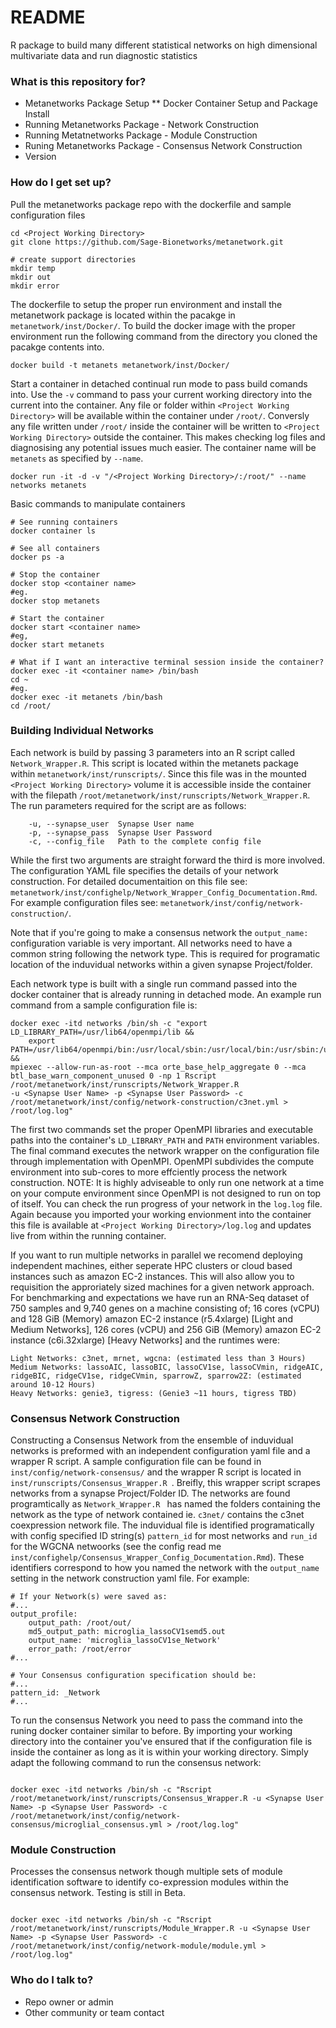 # README

R package to build many different statistical networks on high dimensional multivariate data and run diagnostic statistics

### What is this repository for? 

* Metanetworks Package Setup
** Docker Container Setup and Package Install
* Running Metanetworks Package - Network Construction
* Running Metatnetworks Package - Module Construction
* Runing Metanetworks Package - Consensus Network Construction
* Version

### How do I get set up?

Pull the metanetworks package repo with the dockerfile and sample configuration files

```
cd <Project Working Directory>
git clone https://github.com/Sage-Bionetworks/metanetwork.git

# create support directories 
mkdir temp
mkdir out
mkdir error
```

The dockerfile to setup the proper run environment and install the metanetwork package is located within the pacakge in `metanetwork/inst/Docker/`.
To build the docker image with the proper environment run the following command from the directory you cloned the pacakge contents into.

```
docker build -t metanets metanetwork/inst/Docker/
``` 

Start a container in detached continual run mode to pass build comands into. Use the `-v` command to pass your current working directory
 into the current into the container. Any file or folder within `<Project Working Directory>` will be available within the container under
`/root/`. Conversly any file written under `/root/` inside the container will be written to `<Project Working Directory>` outside the container.
This makes checking log files and diagnosising any potential issues much easier. The container name will be `metanets` as specified by
`--name`. 

```
docker run -it -d -v "/<Project Working Directory>/:/root/" --name networks metanets
```

Basic commands to manipulate containers

```
# See running containers
docker container ls

# See all containers
docker ps -a

# Stop the container
docker stop <container name>
#eg.
docker stop metanets

# Start the container
docker start <container name>
#eg,
docker start metanets

# What if I want an interactive terminal session inside the container?
docker exec -it <container name> /bin/bash
cd ~
#eg.
docker exec -it metanets /bin/bash
cd /root/
```

### Building Individual Networks

Each network is build by passing 3 parameters into an R script called `Network_Wrapper.R`. This script is located within the metanets package within 
`metanetwork/inst/runscripts/`. Since this file was in the mounted `<Project Working Directory>` volume it is accessible inside the container with the filepath 
`/root/metanetwork/inst/runscripts/Network_Wrapper.R`. The run parameters required for the script are as follows: 
``` 
	-u, --synapse_user	Synapse User name
	-p, --synapse_pass	Synapse User Password
	-c, --config_file	Path to the complete config file
```

While the first two arguments are straight forward the third is more involved. The configuration YAML file specifies the details of your network construction. For 
detailed documentaition on this file see: `metanetwork/inst/confighelp/Network_Wrapper_Config_Documentation.Rmd`. For example configuration files see: 
`metanetwork/inst/config/network-construction/`.

Note that if you're going to make a consensus network the `output_name:` configuration variable is very important. All networks need to have a common string following the network type. This is required for programatic location of the induvidual networks within a given synapse Project/folder.

Each network type is built with a single run command passed into the docker container that is already running in detached mode. An example run command from
a sample configuration file is:

```
docker exec -itd networks /bin/sh -c "export LD_LIBRARY_PATH=/usr/lib64/openmpi/lib && 
	export PATH=/usr/lib64/openmpi/bin:/usr/local/sbin:/usr/local/bin:/usr/sbin:/usr/bin:/sbin:/bin:/usr/lib64/openmpi/bin && 
mpiexec --allow-run-as-root --mca orte_base_help_aggregate 0 --mca btl_base_warn_component_unused 0 -np 1 Rscript /root/metanetwork/inst/runscripts/Network_Wrapper.R 
-u <Synapse User Name> -p <Synapse User Password> -c /root/metanetwork/inst/config/network-construction/c3net.yml > /root/log.log"
```

The first two commands set the proper OpenMPI libraries and executable paths into the container's `LD_LIBRARY_PATH` and `PATH` environment variables.
The final command executes the network wrapper on the configuration file through implementation with OpenMPI. OpenMPI subdivides the compute environment into sub-cores
to more effciently process the network construction. NOTE: It is highly adviseable to only run one network at a time on your compute environment since OpenMPI is not
designed to run on top of itself. You can check the run progress of your network in the `log.log` file. Again because you imported your working envionment into the
container this file is available at `<Project Working Directory>/log.log` and updates live from within the running container.

If you want to run multiple networks in parallel we recomend deploying independent machines, either seperate HPC clusters or cloud based instances such as amazon EC-2
instances. This will also allow you to requisition the approriately sized machines for a given network approach. For benchmarking and expectations we have run an RNA-Seq dataset
of 750 samples and 9,740 genes on a machine consisting of; 16 cores (vCPU) and 128 GiB (Memory) amazon EC-2 instance (r5.4xlarge) [Light and Medium Networks], 126 cores (vCPU) and 256 GiB (Memory) amazon EC-2 instance (c6i.32xlarge) [Heavy Networks] and the runtimes were:
```
Light Networks: c3net, mrnet, wgcna: (estimated less than 3 Hours)
Medium Networks: lassoAIC, lassoBIC, lassoCV1se, lassoCVmin, ridgeAIC, ridgeBIC, ridgeCV1se, ridgeCVmin, sparrowZ, sparrow2Z: (estimated around 10-12 Hours)
Heavy Networks: genie3, tigress: (Genie3 ~11 hours, tigress TBD)
``` 
### Consensus Network Construction

Constructing a Consensus Network from the ensemble of induvidual networks is preformed with an independent configuration yaml file and a wrapper R script. A sample configuration file can be found in `inst/config/network-consensus/` and the wrapper R script is located in `inst/runscripts/Consensus_Wrapper.R `. Breifly, this wrapper script scrapes networks from a synapse Project/Folder ID. The networks are found programtically as `Network_Wrapper.R ` has named the folders containing the network as the type of network contained ie. `c3net/` contains the c3net coexpression network file. The induvidual file is identified programatically with config specified ID string(s) `pattern_id` for most networks and `run_id` for the WGCNA netwoorks (see the config read me `inst/confighelp/Consensus_Wrapper_Config_Documentation.Rmd`). These identifiers correspond to how you named the network with the `output_name` setting in the network construction yaml file. For example:

```
# If your Network(s) were saved as:
#...
output_profile:
    output_path: /root/out/
    md5_output_path: microglia_lassoCV1semd5.out
    output_name: 'microglia_lassoCV1se_Network'
    error_path: /root/error
#...

# Your Consensus configuration specification should be:
#...
pattern_id: _Network
#...
```

To run the consensus Network you need to pass the command into the runing docker container similar to before. By importing your working directory into the container you've ensured that if the configuration file is inside the container as long as it is within your working directory. Simply adapt the following command to run the consensus network:

```

docker exec -itd networks /bin/sh -c "Rscript /root/metanetwork/inst/runscripts/Consensus_Wrapper.R -u <Synapse User Name> -p <Synapse User Password> -c /root/metanetwork/inst/config/network-consensus/microglial_consensus.yml > /root/log.log"

```

### Module Construction

Processes the consensus network though multiple sets of module identification software to identify co-expression modules within the consensus network. Testing is still in Beta. 

```

docker exec -itd networks /bin/sh -c "Rscript /root/metanetwork/inst/runscripts/Module_Wrapper.R -u <Synapse User Name> -p <Synapse User Password> -c /root/metanetwork/inst/config/network-module/module.yml > /root/log.log"

```

### Who do I talk to? 

* Repo owner or admin
* Other community or team contact
